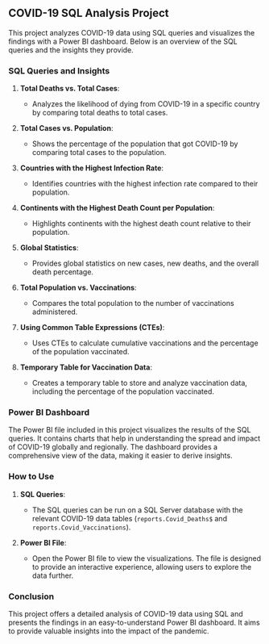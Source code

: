 ## COVID-19 SQL Analysis Project

This project analyzes COVID-19 data using SQL queries and visualizes the findings with a Power BI dashboard. Below is an overview of the SQL queries and the insights they provide.

### SQL Queries and Insights

1. **Total Deaths vs. Total Cases**:
   - Analyzes the likelihood of dying from COVID-19 in a specific country by comparing total deaths to total cases.

2. **Total Cases vs. Population**:
   - Shows the percentage of the population that got COVID-19 by comparing total cases to the population.

3. **Countries with the Highest Infection Rate**:
   - Identifies countries with the highest infection rate compared to their population.

4. **Continents with the Highest Death Count per Population**:
   - Highlights continents with the highest death count relative to their population.

5. **Global Statistics**:
   - Provides global statistics on new cases, new deaths, and the overall death percentage.

6. **Total Population vs. Vaccinations**:
   - Compares the total population to the number of vaccinations administered.

7. **Using Common Table Expressions (CTEs)**:
   - Uses CTEs to calculate cumulative vaccinations and the percentage of the population vaccinated.

8. **Temporary Table for Vaccination Data**:
   - Creates a temporary table to store and analyze vaccination data, including the percentage of the population vaccinated.

### Power BI Dashboard

The Power BI file included in this project visualizes the results of the SQL queries. It contains charts that help in understanding the spread and impact of COVID-19 globally and regionally. The dashboard provides a comprehensive view of the data, making it easier to derive insights.

### How to Use

1. **SQL Queries**:
   - The SQL queries can be run on a SQL Server database with the relevant COVID-19 data tables (`reports.Covid_Deaths$` and `reports.Covid_Vaccinations`).

2. **Power BI File**:
   - Open the Power BI file to view the visualizations. The file is designed to provide an interactive experience, allowing users to explore the data further.

### Conclusion

This project offers a detailed analysis of COVID-19 data using SQL and presents the findings in an easy-to-understand Power BI dashboard. It aims to provide valuable insights into the impact of the pandemic.
